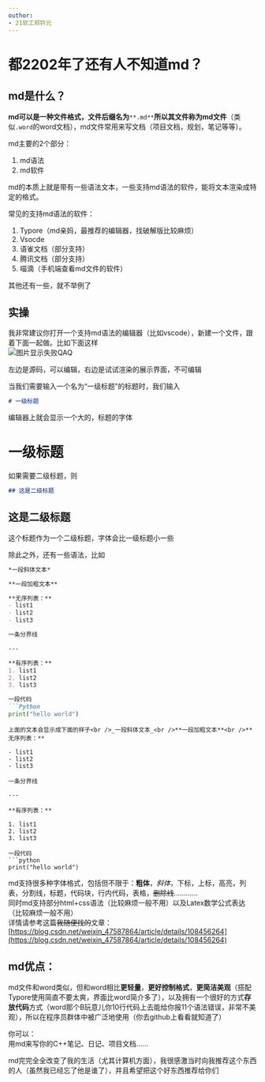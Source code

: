 ```yaml
---
outhor: 
- 21软工郑钤元
---
```

# 都2202年了还有人不知道md？
## md是什么？
**md可以是一种文件格式，文件后缀名为**`**.md**`**所以其文件称为md文件**（类似`.word`的word文档），md文件常用来写文档（项目文档，规划，笔记等等）。

md主要的2个部分：

1. md语法
2. md软件

md的本质上就是带有一些语法文本，一些支持md语法的软件，能将文本渲染成特定的格式。

常见的支持md语法的软件：

1. Typore（md亲妈，最推荐的编辑器，找破解版比较麻烦）
2. Vsocde
3. 语雀文档（部分支持）
4. 腾讯文档（部分支持）
5. 喵滴（手机端查看md文件的软件）

其他还有一些，就不举例了
<a name="RArVR"></a>
## 实操
我非常建议你打开一个支持md语法的编辑器（比如vscode），新建一个文件，跟着下面一起做。比如下面这样<br />
![图片显示失败QAQ](https://cdn.nlark.com/yuque/0/2022/png/29682405/1670948583733-b95948d4-86f8-460b-a933-21be09b14778.png#averageHue=%232b2a29&clientId=u0a7129f5-eb07-4&crop=0&crop=0&crop=1&crop=1&from=paste&height=737&id=ub50dbb0f&margin=%5Bobject%20Object%5D&name=image.png&originHeight=1014&originWidth=1919&originalType=binary&ratio=1&rotation=0&showTitle=false&size=446362&status=done&style=none&taskId=uf15cf304-3af5-4578-9e86-d5d3b832c6f&title=&width=1395.6363636363637)

左边是源码，可以编辑，右边是试试渲染的展示界面，不可编辑

当我们需要输入一个名为“一级标题”的标题时，我们输入
```markdown
# 一级标题
```
编辑器上就会显示一个大的，标题的字体
<a name="A3p1a"></a>
# 一级标题
如果需要二级标题，则
```markdown
## 这是二级标题
```
<a name="ivX9n"></a>
## 这是二级标题
这个标题作为一个二级标题，字体会比一级标题小一些

除此之外，还有一些语法，比如
```markdown
*一段斜体文本*

**一段加粗文本**

**无序列表：**
- list1
- list2
- list3

一条分界线

---

**有序列表：**
1. list1
2. list2
3. list3

一段代码
```Python
print("hello world")
```
```
上面的文本会显示成下面的样子<br />_一段斜体文本_<br />**一段加粗文本**<br />**无序列表：**

- list1
- list2
- list3

一条分界线

---

**有序列表：**

1. list1
2. list2
3. list3

一段代码
```python
print("hello world")
```


md支持很多种字体格式，包括但不限于：**粗体**，_斜体_，下标，上标，高亮，列表，分割线，标题，代码块，行内代码，表格，~~删除线~~…………<br />同时md支持部分html+css语法（比较麻烦一般不用）以及Latex数学公式表达（比较麻烦一般不用）<br />详情请参考这篇~~我随便找的~~文章：<br />[https://blog.csdn.net/weixin_47587864/article/details/108456264](https://blog.csdn.net/weixin_47587864/article/details/108456264)


## md优点：
md文件和word类似，但和word相比**更轻量**，**更好控制格式**，**更简洁美观**（搭配Typore使用简直不要太爽，界面比word简介多了），以及拥有一个很好的方式**存放代码**方式（word那个B玩意儿你10行代码上去能给你报11个语法错误，非常不美观），所以在程序员群体中被广泛地使用（你去github上看看就知道了）

你可以：<br />用md来写你的C++笔记、日记、项目文档……

md完完全全改变了我的生活（尤其计算机方面），我很感激当时向我推荐这个东西的人（虽然我已经忘了他是谁了），并且希望把这个好东西推荐给你们